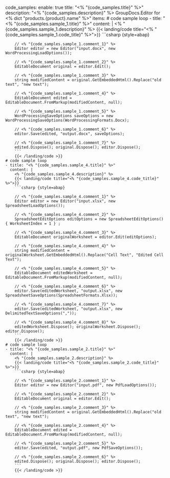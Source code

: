 code_samples:
  enable: true
  title: "<% "{code_samples.title}" %>"
  description: "<% "{code_samples.description}" %> GroupDocs.Editor for <% dict "products.{product}.name" %>"
  items:
    # code sample loop
    - title: "<% "{code_samples.sample_1.title}" %>"
      content: |
        <% "{code_samples.sample_1.description}" %> 
        {{< landing/code title="<% "{code_samples.sample_1.code_title}" %>">}}
        ```csharp {style=abap}
        
        // <% "{code_samples.sample_1.comment_1}" %>
        Editor editor = new Editor("input.docx", new WordProcessingLoadOptions());
        
        // <% "{code_samples.sample_1.comment_2}" %>
        EditableDocument original = editor.Edit();
        
        // <% "{code_samples.sample_1.comment_3}" %>
        string modifiedContent = original.GetEmbeddedHtml().Replace("old text", "new text");
        
        // <% "{code_samples.sample_1.comment_4}" %>
        EditableDocument edited = EditableDocument.FromMarkup(modifiedContent, null);
        
        // <% "{code_samples.sample_1.comment_5}" %>
        WordProcessingSaveOptions saveOptions = new WordProcessingSaveOptions(WordProcessingFormats.Docx);
        
        // <% "{code_samples.sample_1.comment_6}" %>
        editor.Save(edited, "output.docx", saveOptions);        
        
        // <% "{code_samples.sample_1.comment_7}" %>
        edited.Dispose(); original.Dispose(); editor.Dispose();
        ```
        {{< /landing/code >}}
    # code sample loop
    - title: "<% "{code_samples.sample_4.title}" %>"
      content: |
        <% "{code_samples.sample_4.description}" %>
        {{< landing/code title="<% "{code_samples.sample_4.code_title}" %>">}}
        ```csharp {style=abap}
        
        // <% "{code_samples.sample_4.comment_1}" %>
        Editor editor = new Editor("input.xlsx", new SpreadsheetLoadOptions());
        
        // <% "{code_samples.sample_4.comment_2}" %>
        SpreadsheetEditOptions editOptions = new SpreadsheetEditOptions() { WorksheetIndex = 1 } ;
        
        // <% "{code_samples.sample_4.comment_3}" %>
        EditableDocument originalWorksheet = editor.Edit(editOptions);
        
        // <% "{code_samples.sample_4.comment_4}" %>
        string modifiedContent = originalWorksheet.GetEmbeddedHtml().Replace("Cell Text", "Edited Cell Text");
        
        // <% "{code_samples.sample_4.comment_5}" %>
        EditableDocument editedWorksheet = EditableDocument.FromMarkup(modifiedContent, null);
        
        // <% "{code_samples.sample_4.comment_6}" %>
        editor.Save(editedWorksheet, "output.xlsx", new SpreadsheetSaveOptions(SpreadsheetFormats.Xlsx));
        
        // <% "{code_samples.sample_4.comment_7}" %>
        editor.Save(editedWorksheet, "output.xlsx", new DelimitedTextSaveOptions(","));
        
        // <% "{code_samples.sample_4.comment_8}" %>
        editedWorksheet.Dispose(); originalWorksheet.Dispose(); editor.Dispose();
        ```
        {{< /landing/code >}}
    # code sample loop
    - title: "<% "{code_samples.sample_2.title}" %>"
      content: |
        <% "{code_samples.sample_2.description}" %>
        {{< landing/code title="<% "{code_samples.sample_2.code_title}" %>">}}
        ```csharp {style=abap}
        
        // <% "{code_samples.sample_2.comment_1}" %>
        Editor editor = new Editor("input.pdf", new PdfLoadOptions());
        
        // <% "{code_samples.sample_2.comment_2}" %>
        EditableDocument original = editor.Edit();
        
        // <% "{code_samples.sample_2.comment_3}" %>
        string modifiedContent = original.GetEmbeddedHtml().Replace("old text", "new text");
        
        // <% "{code_samples.sample_2.comment_4}" %>
        EditableDocument edited = EditableDocument.FromMarkup(modifiedContent, null);
        
        // <% "{code_samples.sample_2.comment_5}" %>
        editor.Save(edited, "output.pdf", new PdfSaveOptions());
        
        // <% "{code_samples.sample_2.comment_6}" %>
        edited.Dispose(); original.Dispose(); editor.Dispose();
        ```
        {{< /landing/code >}}